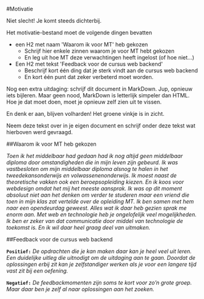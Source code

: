 #Motivatie

Niet slecht! Je komt steeds dichterbij.

Het motivatie-bestand moet de volgende dingen bevatten
- een H2 met naam 'Waarom ik voor MT' heb gekozen
  - Schrijf hier enkele zinnen waarom je voor MT hebt gekozen
  - En leg uit hoe MT deze verwachtingen heeft ingelost (of hoe niet...)
- Een H2 met tekst 'Feedback voor de cursus web backend'
  - Beschrijf kort één ding dat je sterk vindt aan de cursus web backend
  - En kort één punt dat zeker verbeterd moet worden.

Nog een extra uitdaging: schrijf dit document in MarkDown. Jup, opnieuw iets bijleren. Maar geen nood, MarkDown is letterlijk simpeler dan HTML. Hoe je dat moet doen, moet je opnieuw zelf zien uit te vissen.

En denk er aan, blijven volharden! Het groene vinkje is in zicht.

Neem deze tekst over in je eigen document en schrijf onder deze tekst wat hierboven werd gevraagd.






##Waarom ik voor MT heb gekozen

*Toen ik het middelbaar had gedaan had ik nog altijd geen middelbaar diploma door omstandigheden die in mijn leven zijn gebeurd. Ik was vastbesloten om mijn middelbaar diploma alsnog te halen in het tweedekansonderwijs en volwassenenonderwijs. Ik moest naast de theoretische vakken ook een beroepsopleiding kiezen. En ik koos voor webdesign omdat het mij het meeste aansprak. Ik was op dit moment absoluut niet aan het denken om verder te studeren maar een vriend die toen in mijn klas zat vertelde over de opleiding MT. Ik ben samen met hem naar een opendeurdag geweest. Alles wat ik daar heb gezien sprak me enorm aan. Met web en technologie heb je ongelofelijk veel mogelijkheden. Ik ben er zeker van dat communicatie door middel van technologie de toekomst is. En ik wil daar heel graag deel van uitmaken.*  

##Feedback voor de cursus web backend

**`Positief:`**
*De opdrachten die je kan maken daar kan je heel veel uit leren. Een duidelijke uitleg die uitnodigt om de uitdaging aan te gaan. Doordat de oplossingen erbij zit kan je zelfstandiger werken als je voor een langere tijd vast zit bij een oefening.*

**`Negatief:`**
*De feedbackmomenten zijn soms te kort voor zo’n grote groep. Maar daar ben je zelf al naar oplossingen aan het zoeken.*
